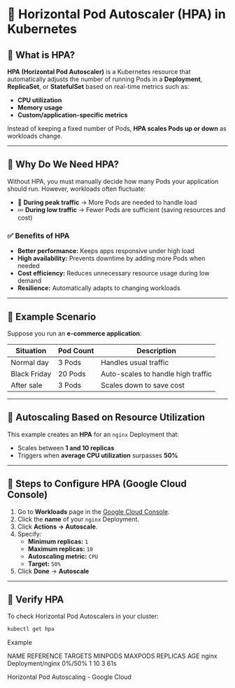 # 🚀 Horizontal Pod Autoscaler (HPA) in Kubernetes

## 🔹 What is HPA?
**HPA (Horizontal Pod Autoscaler)** is a Kubernetes resource that automatically adjusts the number of running Pods in a **Deployment**, **ReplicaSet**, or **StatefulSet** based on real-time metrics such as:
- **CPU utilization**
- **Memory usage**
- **Custom/application-specific metrics**

Instead of keeping a fixed number of Pods, **HPA scales Pods up or down** as workloads change.

---

## 🔹 Why Do We Need HPA?

Without HPA, you must manually decide how many Pods your application should run. However, workloads often fluctuate:

- 🚀 **During peak traffic** → More Pods are needed to handle load  
- 💤 **During low traffic** → Fewer Pods are sufficient (saving resources and cost)

### ✅ Benefits of HPA
- **Better performance:** Keeps apps responsive under high load  
- **High availability:** Prevents downtime by adding more Pods when needed  
- **Cost efficiency:** Reduces unnecessary resource usage during low demand  
- **Resilience:** Automatically adapts to changing workloads  

---

## 🔹 Example Scenario

Suppose you run an **e-commerce application**:

| Situation | Pod Count | Description |
|------------|------------|-------------|
| Normal day | 3 Pods | Handles usual traffic |
| Black Friday | 20 Pods | Auto-scales to handle high traffic |
| After sale | 3 Pods | Scales down to save cost |

---

## 🔹 Autoscaling Based on Resource Utilization

This example creates an **HPA** for an `nginx` Deployment that:
- Scales between **1 and 10 replicas**
- Triggers when **average CPU utilization** surpasses **50%**

---

## 📌 Steps to Configure HPA (Google Cloud Console)

1. Go to **Workloads** page in the [Google Cloud Console](https://console.cloud.google.com/kubernetes/workload).
2. Click the **name** of your `nginx` Deployment.
3. Click **Actions → Autoscale**.
4. Specify:
   - **Minimum replicas:** `1`  
   - **Maximum replicas:** `10`  
   - **Autoscaling metric:** `CPU`  
   - **Target:** `50%`
5. Click **Done** → **Autoscale**

---

## 📌 Verify HPA

To check Horizontal Pod Autoscalers in your cluster:
```bash
kubectl get hpa
```

Example

NAME    REFERENCE          TARGETS   MINPODS   MAXPODS   REPLICAS   AGE
nginx   Deployment/nginx   0%/50%    1         10        3          61s


Horizontal Pod Autoscaling - Google Cloud
